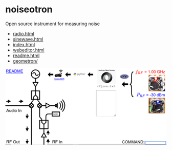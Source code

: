 # noiseotron

Open source instrument for measuring noise

 - [radio.html](radio.html)
 - [sinewave.html](sinewave.html)
 - [index.html](index.html)
 - [webeditor.html](webeditor.html)
 - [readme.html](readme.html)
 - [geometron/](geometron/)

![](images/radio-html-screenshot.png)